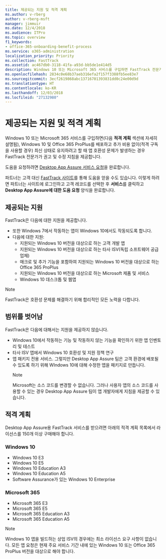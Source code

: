 ```yaml
---
title: 제공되는 지원 및 적격 계획
ms.author: v-rberg
author: v-rberg-msft
manager: jimmuir
ms.date: 12/4/2018
ms.audience: ITPro
ms.topic: overview
f1_keywords:
- office-365-onboarding-benefit-process
ms.service: o365-administration
localization_priority: Priority
ms.collection: FastTrack
ms.assetid: ac467db0-3118-41fa-a93d-bb5de1e414d5
description: Windows 10 또는 Microsoft 365 서비스를 구입하면 FastTrack 전문가가 Windows 10 및 Office 365 ProPlus를 배포하고 추가 비용 없이(적격 구독을 사용할 경우) 최신 상태로 유지하기 위한 권고 및 수정 지침을 제공합니다.
ms.openlocfilehash: 2834c0e68b37aeb316efa2f157f3388fb5ee83e7
ms.sourcegitcommit: 3ecf2619868abc13716701393831dd0c24e00d9d
ms.translationtype: HT
ms.contentlocale: ko-KR
ms.lasthandoff: 12/03/2018
ms.locfileid: "27132980"
---
```

# <a name="assistance-offered-and-eligible-plans"></a>제공되는 지원 및 적격 계획   

Windows 10 또는 Microsoft 365 서비스를 구입하면(다음 **적격 계획** 섹션에 자세히 설명됨), Windows 10 및 Office 365 ProPlus를 배포하고 추가 비용 없이(적격 구독을 사용할 경우) 최신 상태로 유지하려고 할 때 앱 호환성 문제가 발생하는 경우 FastTrack 전문가가 권고 및 수정 지침을 제공합니다.

도움을 요청하려면 [Desktop App Assure 서비스 요청](https://go.microsoft.com/fwlink/?linkid=2022721)을 완료합니다.

파트너는 고객 대신 [FastTrack 사이트](https://go.microsoft.com/fwlink/?linkid=780698)를 통해 도움을 얻을 수도 있습니다. 이렇게 하려면 파트너는 사이트에 로그인하고 고객 레코드를 선택한 후 **서비스**를 클릭하고 **Desktop App Assure에 대한 도움 요청** 양식을 완료합니다.

## <a name="assistance-offered"></a>제공되는 지원

FastTrack은 다음에 대한 지원을 제공합니다.
- 또한 Windows 7에서 작동하는 앱이 Windows 10에서도 작동되도록 합니다.
- 다음에 대한 지원:
    - 지원되는 Windows 10 버전을 대상으로 하는 고객 개발 앱
    - 지원되는 Windows 10 버전을 대상으로 하는 타사 ISV(독립 소프트웨어 공급업체)
    - 매크로 및 추가 기능을 포함하여 지원되는 Windows 10 버전을 대상으로 하는 Office 365 ProPlus
    - 지원되는 Windows 10 버전을 대상으로 하는 Microsoft 제품 및 서비스
    - Windows 10 데스크톱 및 웹앱
> [!NOTE]
> FastTrack은 호환성 문제를 해결하기 위해 합리적인 모든 노력을 다합니다. 

## <a name="out-of-scope"></a>범위를 벗어남

FastTrack은 다음에 대해서는 지원을 제공하지 않습니다.
- Windows 10에서 작동하는 기능 및 작동하지 않는 기능을 확인하기 위한 앱 인벤토리 및 테스트
- 타사 ISV 앱에서 Windows 10 호환성 및 지원 정책 연구
- 앱 패키지 전용 서비스. 그렇지만 Desktop App Assure 팀은 고객 환경에 배포될 수 있도록 하기 위해 WIndows 10에 대해 수정한 앱을 패키지로 만듭니다.
    > [!NOTE]
    > Microsoft는 소스 코드를 변경할 수 없습니다. 그러나 사용자 앱의 소스 코드를 사용할 수 있는 경우 Desktop App Assure 팀이 앱 개발자에게 지침을 제공할 수 있습니다.

 
## <a name="eligible-plans"></a>적격 계획

Desktop App Assure용 FastTrack 서비스를 받으려면 아래의 적격 계획 목록에서 라이선스를 150개 이상 구매해야 합니다.

### <a name="windows-10"></a>Windows 10
- Windows 10 E3
- Windows 10 E5
- Windows 10 Education A3
- Windows 10 Education A5 
- Software Assurance가 있는 Windows 10 Enterprise

### <a name="microsoft-365"></a>Microsoft 365
- Microsoft 365 E3
- Microsoft 365 E5
- Microsoft 365 Education A3
- Microsoft 365 Education A5

> [!NOTE]
> Windows 10 앱을 빌드하는 상업 ISV의 경우에는 최소 라이선스 요구 사항이 없습니다. 모든 앱 요청은 현재 주요 서비스 기간 내에 있는 Windows 10 또는 Office 365 ProPlus 버전을 대상으로 해야 합니다. 
